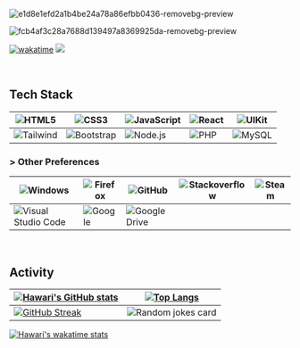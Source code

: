 ![e1d8e1efd2a1b4be24a78a86efbb0436-removebg-preview](https://user-images.githubusercontent.com/90821837/229338910-a5b61b00-06a4-4e15-b1ec-cf7cb52c5671.png)

![fcb4af3c28a7688d139497a8369925da-removebg-preview](https://user-images.githubusercontent.com/90821837/229339089-4bab21e7-fb28-44e5-8dfb-6c2ffe4a890a.png)


[![wakatime](https://wakatime.com/badge/user/9080e4a2-4bfc-4500-b7b1-082b2c6c5a6b.svg)](https://wakatime.com/@9080e4a2-4bfc-4500-b7b1-082b2c6c5a6b) ![](https://komarev.com/ghpvc/?username=hawariMuflihMunte&style=flat&color=blueviolet)

<br>

## Tech Stack

| ![HTML5](https://img.shields.io/badge/HTML-black?style=for-the-badge&logo=html5) | ![CSS3](https://img.shields.io/badge/CSS-black?style=for-the-badge&logo=css3) | ![JavaScript](https://img.shields.io/badge/JavaScript-black?style=for-the-badge&logo=javascript) | ![React](https://img.shields.io/badge/ReactJS-black?style=for-the-badge&logo=react) | ![UIKit](https://img.shields.io/badge/UIKit-black?style=for-the-badge&logo=uikit) |
|---|---|---|---|---|
| ![Tailwind](https://img.shields.io/badge/Tailwind-black?style=for-the-badge&logo=tailwindcss) | ![Bootstrap](https://img.shields.io/badge/Bootstrap-black?style=for-the-badge&logo=bootstrap) | ![Node.js](https://img.shields.io/badge/NodeJS-black?style=for-the-badge&logo=nodedotjs) | ![PHP](https://img.shields.io/badge/PHP-black?style=for-the-badge&logo=php) | ![MySQL](https://img.shields.io/badge/MySQL-black?style=for-the-badge&logo=mysql) |

### &#62; Other Preferences

| ![Windows](https://img.shields.io/badge/Windows-black?style=for-the-badge&logo=windows&logoColor=white) | ![Firefox](https://img.shields.io/badge/Firefox-black?style=for-the-badge&logo=Firefox-Browser&logoColor=white) | ![GitHub](https://img.shields.io/badge/github-%23121011.svg?style=for-the-badge&logo=github&logoColor=white) |  ![Stackoverflow](https://img.shields.io/badge/-Stackoverflow-black?style=for-the-badge&logo=stack-overflow&logoColor=white) | ![Steam](https://img.shields.io/badge/steam-%23000000.svg?style=for-the-badge&logo=steam&logoColor=white) |
|---|---|---|---|---|
| ![Visual Studio Code](https://img.shields.io/badge/Visual%20Studio%20Code-black.svg?style=for-the-badge&logo=visual-studio-code&logoColor=white) | ![Google](https://img.shields.io/badge/google-black?style=for-the-badge&logo=google&logoColor=white) | ![Google Drive](https://img.shields.io/badge/Google%20Drive-black?style=for-the-badge&logo=googledrive&logoColor=white) |  |  |

<br>

## Activity

|  [![Hawari's GitHub stats](https://github-readme-stats.vercel.app/api?username=hawariMuflihMunte&theme=tokyonight&count_private=true&include_all_commits=true&show_icons=true&border_radius=0&hide_border=true)]() | [![Top Langs](https://github-readme-stats.vercel.app/api/top-langs/?username=hawariMuflihMunte&layout=compact&theme=tokyonight&border_radius=0&hide_border=true&hide_progress=true)]() |
|---|---|
| [![GitHub Streak](https://streak-stats.demolab.com?user=hawariMuflihMunte&theme=tokyonight&hide_border=true&border_radius=0.25&date_format=j%20M%5B%20Y%5D)](https://git.io/streak-stats) | ![Random jokes card](https://readme-jokes.vercel.app/api?hideBorder=true&theme=tokyonight) |

[![Hawari's wakatime stats](https://github-readme-stats.vercel.app/api/wakatime?username=hawariMuflihMunte&theme=tokyonight&include_all_commits=true&border_radius=0&hide_border=true)](https://github.com/anuraghazra/github-readme-stats)

<!-- 
<img src="https://3.bp.blogspot.com/-C0Vqff9M5kg/VrARw5HUSlI/AAAAAAAAXUE/tPpCuxIeneo/s1600/Omake%2BGif%2BAnime%2B-%2BKoyomimonogatari%2B-%2BEpisode%2B4%2B-%2BSenjougahara%2BYoga.gif" alt="A beautiful girl with purple hair doing yoga" />

<span>
  <img src="https://user-images.githubusercontent.com/90821837/228054213-a9e119ab-0938-4423-ae39-9e01568028d3.png" width="120" />
  <img src="https://user-images.githubusercontent.com/90821837/228054507-8fcc659f-d0c5-4a6e-b521-84c7ee2fdc12.png" width="102" />
  <img src="https://user-images.githubusercontent.com/90821837/228056584-29485db9-db93-4745-9722-a2b19d815988.png" width="116" />
  <img src="https://user-images.githubusercontent.com/90821837/228059515-3a259bba-0a94-4084-bc4b-055901a6e3d6.png" width="126" />
</span> -->
